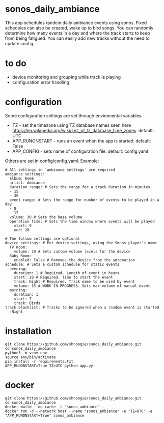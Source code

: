 # sonos_daily_ambiance
This app schedules random daily ambiance events using sonos. Fixed schedules can also be created, wake up to bird songs. You can randomly determine how many events in a day and where the track starts to keep from being fatigued. You can easily add new tracks without the need to update config.

# to do
 - device monitoring and grouping while track is playing
 - configuration error handling

# configuration
Some configuration settings are set through enviromental variables.

- TZ - set the timezone using TZ database names seen here https://en.wikipedia.org/wiki/List_of_tz_database_time_zones. default: UTC
- APP_RUNONSTART - runs an event when the app is started. default: False
- APP_CONFIG - sets name of configuration file. default: config.yaml

Others are set in config/config.yaml. Example:
```
# All settings in 'ambiance settings' are required
ambiance settings:
  album: Home
  artist: Ambiance
  duration range: # Sets the range for a track duration in minutes
  - 15
  - 30
  event range: # Sets the range for number of events to be played in a day
  - 8
  - 12
  volume: 30 # Sets the base volume
  operation time: # Sets the time window where events will be played
    start: 9
    end: 20

# The follow settings are optional
device settings: # Per device settings, using the Sonos player's name
  TV Room:
    volume: 20 # Sets custom volume levels for the device
  Baby Room:
    enabled: False # Removes the device from the automation
schedule: # Sets a custom schedule for static events
  evening:
    duration: 1 # Required. Length of event in hours
    start: 20 # Required. Time to start the event
    track: Night # Required. Track name to be used by event
    volume: 15 # WORK IN PROGRESS. Sets max volume of manual event
  morning:
    duration: 1
    start: 7
    track: Birds
track blacklist: # Tracks to be ignored when a random event is started
  -Night

```

# installation
```
git clone https://github.com/shnoogie/sonos_daily_ambiance.git
cd sonos_daily_ambiance
python3 -m venv env
source env/bin/activate
pip install -r requirements.txt
APP_RUNONSTART=True TZ=UTC python app.py
```

# docker
```
git clone https://github.com/shnoogie/sonos_daily_ambiance.git
cd sonos_daily_ambiance
docker build --no-cache -t "sonos_ambiance" .
docker run -d --network host --name "sonos_ambiance" -e "TZ=UTC" -e "APP_RUNONSTART=True" sonos_ambiance
```